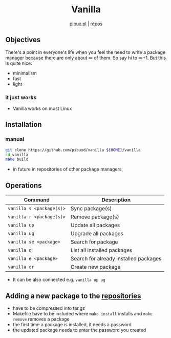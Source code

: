 <div align="center">
<h1>Vanilla</h1>

[pibux.pl](https://pibux.pl) | [repos](https://pibux.pl/repos)
</div>
<div align="center">
</div>

## Objectives
There's a point in everyone's life when you feel the need to write a package manager because there are only about ∞ of them. So say hi to ∞+1.
But this is quite nice:
+ minimalism
+ fast
+ light
### it just works
+ Vanilla works on most Linux
## Installation
### manual
```sh
git clone https://github.com/pibuxd/vanilla ${HOME}/vanilla
cd vanilla
make build
```
+ in future in repositories of other package managers
## Operations

| Command                         | Description                                                                                                                                         |
| ------------------------------- | --------------------------------------------------------------------------------------------------------------------------------------------------- |
| `vanilla s <package(s)>`             | Sync package(s) |
| `vanilla r <package(s)>`                       | Remove package(s)|
| `vanilla up`                       | Update all packages |
| `vanilla ug`          | Upgrade all packages|
| `vanilla se <package>`                | Search for package|
| `vanilla q` | List all installed packages|
| `vanilla e <package>` | Search for already installed packages|
| `vanilla cr` | Create new package|
+ It can be also connected e.g. `vanilla up ug`

## Adding a new package to the [repositories]("https://pibux.pl/repos")
+ have to be compressed into tar.gz
+ Makefile have to be included where `make install` installs and `make remove` removes a package
+ the first time a package is installed, it needs a password
+ the updated package needs to enter the password you created
